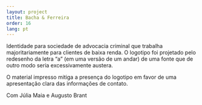 ```yaml
---
layout: project
title: Bacha & Ferreira
order: 16
lang: pt
---
```


Identidade para sociedade de advocacia criminal que trabalha majoritariamente para clientes de baixa renda. O logotipo foi projetado pelo redesenho da letra “a” (em uma versão de um andar) de uma fonte que de outro modo seria excessivamente austera.

O material impresso mitiga a presença do logotipo em favor de uma apresentação clara das informações de contato.

<p class="specifications">Com Júlia Maia e Augusto Brant</p>
